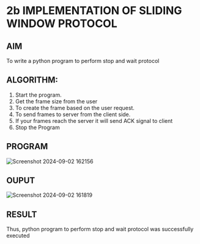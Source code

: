 # 2b IMPLEMENTATION OF SLIDING WINDOW PROTOCOL
## AIM
To write a python program to perform stop and wait protocol
## ALGORITHM:
1. Start the program.
2. Get the frame size from the user
3. To create the frame based on the user request.
4. To send frames to server from the client side.
5. If your frames reach the server it will send ACK signal to client
6. Stop the Program
## PROGRAM
![Screenshot 2024-09-02 162156](https://github.com/user-attachments/assets/b713bc44-8f7e-4d00-a316-7d82b9049e6e)

## OUPUT
![Screenshot 2024-09-02 161819](https://github.com/user-attachments/assets/e53bfa57-74ae-43ab-ad29-d71b4c27ce59)

## RESULT
Thus, python program to perform stop and wait protocol was successfully executed
